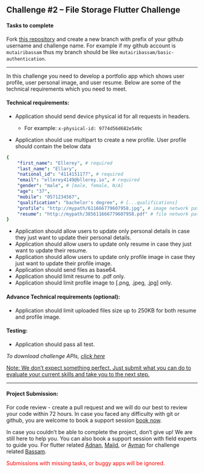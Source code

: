 ## Challenge #2 – File Storage Flutter Challenge

#### Tasks to complete

Fork [this repository](https://github.com/bepitome/flutter-file-storage-challenge) and create a new branch with prefix of your github username and challenge name. For example if my github account is `mutairibassam` thus my branch should be like `mutairibassam/basic-authentication`.

---
In this challenge you need to develop a portfolio app which shows user profile, user personal image, and user resume. Below are some of the technical requirements which you need to meet.

#### Technical requirements:
- Application should send device physical id for all requests in headers.
  - For example: `x-physical-id: 9774d56d682e549c`
  
- Application should use multipart to create a new profile. User profile should contain the below data
```yml
{
    "first_name": "Ellerey", # required
    "last_name": "Ellary",
    "national_id": "4114151177", # required
    "email": "ellerey4149@bllerey.io", # required
    "gender": "male", # [male, female, N/A]
    "age": "37", 
    "mobile": "0571234567", 
    "qualification": "bachelor's degree", # [...qualifications]
    "profile": "http://mypath/611666779607958.jpg", # image network path
    "resume": "http://mypath/385611666779607958.pdf" # file network path
}
```

- Application should allow users to update only personal details in case they just want to update their personal details.  
- Application should allow users to update only resume in case they just want to update their resume.
- Application should allow users to update only profile image in case they just want to update their profile image.
- Application should send files as base64.
- Application should limit resume to .pdf only.
- Application should limit profile image to [.png, .jpeg, .jpg] only.

#### Advance Technical requirements (optional):
- Application should limit uploaded files size up to 250KB for both resume and profile image.

#### Testing:
- Application should pass all test.

_To download challenge APIs, [click here](https://documenter.getpostman.com/view/20449209/2s8YCYnvWQ)_

<u>Note: We don’t expect something perfect. Just submit what you can do to evaluate your current skills and take you to the next step.</u>

---

#### Project Submission:

For code review - create a pull request and we will do our best to review your code within 72 hours. In case you faced any difficulty with git or github, you are welcome to book a support session [book now](https://calendly.com/mutairibassam).

In case you couldn’t be able to complete the project, don’t give up! We are still here to help you. You can also book a support session with field experts to guide you. For flutter related [Adnan](https://calendly.com/adnsawas), [Majid](https://calendly.com/majidraimi), or [Ayman](https://calendly.com/aymanz-dev) for challenge related [Bassam](https://calendly.com/mutairibassam).

<p style="color:red">Submissions with missing tasks, or buggy apps will be ignored.</p>
